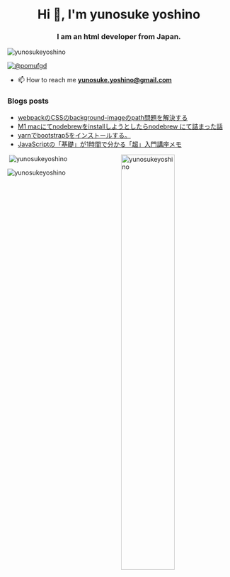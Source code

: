 <h1 align="center">Hi 👋, I'm yunosuke yoshino</h1>
<h3 align="center">I am an html developer from Japan.</h3>

<p align="left"> <img src="https://komarev.com/ghpvc/?username=yunosukeyoshino&label=Profile%20views&color=0e75b6&style=flat" alt="yunosukeyoshino" /> </p>

<p align="left"> <a href="https://twitter.com/@pomufgd" target="blank"><img src="https://img.shields.io/twitter/follow/@pomufgd?logo=twitter&style=for-the-badge" alt="@pomufgd" /></a> </p>

- 📫 How to reach me **yunosuke.yoshino@gmail.com**

### Blogs posts
<!-- BLOG-POST-LIST:START -->
- [webpackのCSSのbackground-imageのpath問題を解決する](https://qiita.com/pomufgd/items/dfc044b5ee8dff54a0bd)
- [M1 macにてnodebrewをinstallしようとしたらnodebrew にて詰まった話](https://qiita.com/pomufgd/items/a7266db07e3ca338fd74)
- [yarnでbootstrap5をインストールする。](https://qiita.com/pomufgd/items/ce680369b2c2e360b552)
- [JavaScriptの「基礎」が1時間で分かる「超」入門講座メモ](https://qiita.com/pomufgd/items/dd40ead12d159de4b9c9)
<!-- BLOG-POST-LIST:END -->

<p><img align="right" width="49%"  src="https://github-readme-stats.vercel.app/api/top-langs?username=yunosukeyoshino&show_icons=true&locale=en&layout=compact" alt="yunosukeyoshino" /></p>

<p>&nbsp;<img align="center" src="https://github-readme-stats.vercel.app/api?username=yunosukeyoshino&show_icons=true&locale=en" alt="yunosukeyoshino" /></p>

<p><img align="center" src="https://github-readme-streak-stats.herokuapp.com/?user=yunosukeyoshino&" alt="yunosukeyoshino" /></p>
